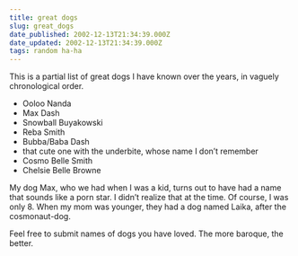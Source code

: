 ```yaml
---
title: great dogs
slug: great_dogs
date_published: 2002-12-13T21:34:39.000Z
date_updated: 2002-12-13T21:34:39.000Z
tags: random ha-ha
---
```


This is a partial list of great dogs I have known over the years, in vaguely chronological order.

- Ooloo Nanda
- Max Dash
- Snowball Buyakowski
- Reba Smith
- Bubba/Baba Dash
- that cute one with the underbite, whose name I don’t remember
- Cosmo Belle Smith
- Chelsie Belle Browne

My dog Max, who we had when I was a kid, turns out to have had a name that sounds like a porn star. I didn’t realize that at the time. Of course, I was only 8. When my mom was younger, they had a dog named Laika, after the cosmonaut-dog.

Feel free to submit names of dogs you have loved. The more baroque, the better.
